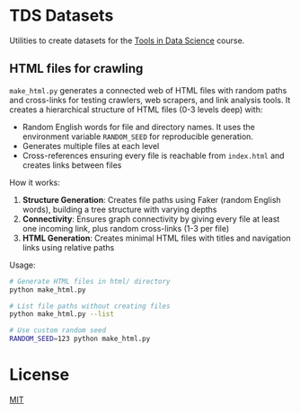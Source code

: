# TDS Datasets

Utilities to create datasets for the [Tools in Data Science](https://tds.s-anand.net/) course.

## HTML files for crawling

`make_html.py` generates a connected web of HTML files with random paths and cross-links for testing crawlers, web scrapers, and link analysis tools. It creates a hierarchical structure of HTML files (0-3 levels deep) with:

- Random English words for file and directory names. It uses the environment variable `RANDOM_SEED` for reproducible generation.
- Generates multiple files at each level
- Cross-references ensuring every file is reachable from `index.html` and creates links between files

How it works:

1. **Structure Generation**: Creates file paths using Faker (random English words), building a tree structure with varying depths
2. **Connectivity**: Ensures graph connectivity by giving every file at least one incoming link, plus random cross-links (1-3 per file)
3. **HTML Generation**: Creates minimal HTML files with titles and navigation links using relative paths

Usage:

```bash
# Generate HTML files in html/ directory
python make_html.py

# List file paths without creating files
python make_html.py --list

# Use custom random seed
RANDOM_SEED=123 python make_html.py
```

# License

[MIT](LICENSE)
